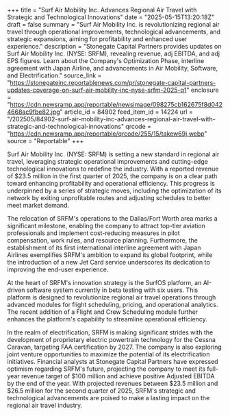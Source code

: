 +++
title = "Surf Air Mobility Inc. Advances Regional Air Travel with Strategic and Technological Innovations"
date = "2025-05-15T13:20:18Z"
draft = false
summary = "Surf Air Mobility Inc. is revolutionizing regional air travel through operational improvements, technological advancements, and strategic expansions, aiming for profitability and enhanced user experience."
description = "Stonegate Capital Partners provides updates on Surf Air Mobility Inc. (NYSE: SRFM), revealing revenue, adj EBITDA, and adj EPS figures. Learn about the Company's Optimization Phase, interline agreement with Japan Airline, and advancements in Air Mobility, Software, and Electrification."
source_link = "https://stonegateinc.reportablenews.com/pr/stonegate-capital-partners-updates-coverage-on-surf-air-mobility-inc-nyse-srfm-2025-q1"
enclosure = "https://cdn.newsramp.app/reportable/newsimage/098275cb162675f8d0424668ac9fbe82.jpg"
article_id = 84902
feed_item_id = 14224
url = "/202505/84902-surf-air-mobility-inc-advances-regional-air-travel-with-strategic-and-technological-innovations"
qrcode = "https://cdn.newsramp.app/reportable/qrcode/255/15/takew69j.webp"
source = "Reportable"
+++

<p>Surf Air Mobility Inc. (NYSE: SRFM) is setting a new standard in regional air travel, leveraging strategic operational improvements and cutting-edge technological innovations to redefine the industry. With a reported revenue of $23.5 million in the first quarter of 2025, the company is on a clear path toward enhancing profitability and operational efficiency. This progress is underpinned by a series of strategic moves, including the optimization of its network by exiting unprofitable routes and adjusting schedules to better meet market demand.</p><p>The relocation of SRFM's operations to the Dallas/Fort Worth area marks a significant milestone, enabling the company to attract top-tier aviation professionals and implement cost-reducing measures in pilot compensation, work rules, and resource planning. Furthermore, the establishment of its first international interline agreement with Japan Airlines exemplifies SRFM's ambition to expand its global footprint, while the introduction of a new Jet Card service underscores its dedication to improving the end-user experience.</p><p>At the heart of SRFM's innovation strategy is the SurfOS platform, an AI-driven software system currently in beta testing with six users. This platform is designed to revolutionize regional air travel operations through advanced modules for flight scheduling, pricing, and operational analytics. The recent addition of a Flight and Crew Scheduling module further enhances the platform's capability to streamline operational efficiency.</p><p>In the realm of electrification, SRFM is making significant strides with the development of proprietary electric powertrain technology for the Cessna Caravan, targeting FAA certification by 2027. The company is also exploring joint venture opportunities to maximize the potential of its electrification initiatives. Financial analysts at Stonegate Capital Partners have expressed optimism regarding SRFM's future, projecting the company to meet its full-year revenue target of $100 million and achieve positive Adjusted EBITDA by the end of the year. With projected revenues between $23.5 million and $26.5 million for the second quarter of 2025, SRFM's strategic and technological advancements are poised to make a lasting impact on the regional air travel industry.</p>